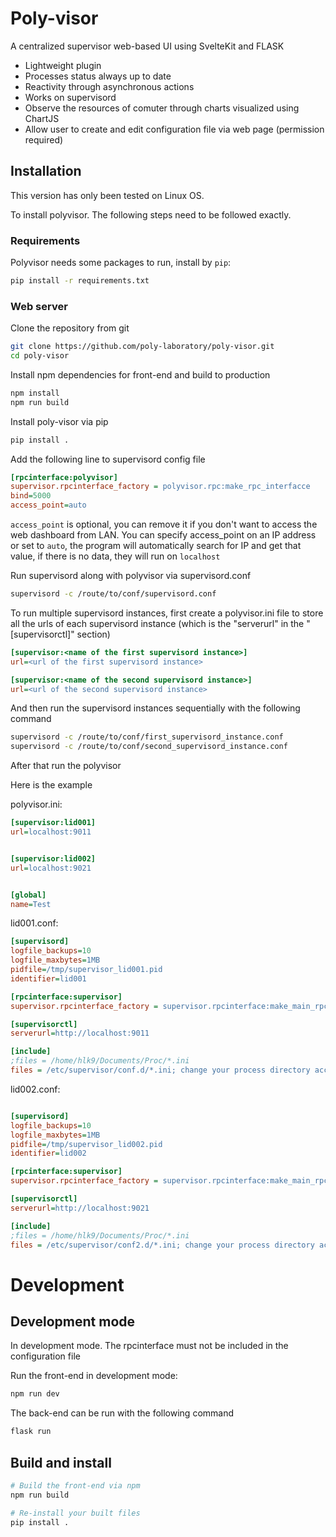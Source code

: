 # Poly-visor

A centralized supervisor web-based UI using SvelteKit and FLASK

* Lightweight plugin
* Processes status always up to date
* Reactivity through asynchronous actions
* Works on supervisord
* Observe the resources of comuter through charts visualized using ChartJS
* Allow user to create and edit configuration file via web page (permission required)

## Installation

This version has only been tested on Linux OS.

To install polyvisor. The following steps need to be followed exactly.

### Requirements
Polyvisor needs some packages to run, install by ```pip```:
```bash
pip install -r requirements.txt
```

### Web server
Clone the repository from git
```bash
git clone https://github.com/poly-laboratory/poly-visor.git
cd poly-visor
```
Install npm dependencies for front-end and build to production
```bash
npm install
npm run build
```

Install poly-visor via pip
```bash
pip install .
```

Add the following line to supervisord config file
```ini
[rpcinterface:polyvisor]
supervisor.rpcinterface_factory = polyvisor.rpc:make_rpc_interfacce
bind=5000
access_point=auto
```
```access_point``` is optional, you can remove it if you don't want to access the web dashboard from LAN.
You can specify access_point on an IP address or set to ```auto```, the program will automatically search for IP and get that value, if there is no data, they will run on ```localhost```

Run supervisord along with polyvisor via supervisord.conf
```bash
supervisord -c /route/to/conf/supervisord.conf
```

To run multiple supervisord instances, first create a polyvisor.ini file to store all the urls of each supervisord instance (which is the "serverurl" in the "[supervisorctl]" section)
```ini
[supervisor:<name of the first supervisord instance>]
url=<url of the first supervisord instance>

[supervisor:<name of the second supervisord instance>]
url=<url of the second supervisord instance>
```
And then run the supervisord instances sequentially with the following command
```bash
supervisord -c /route/to/conf/first_supervisord_instance.conf
supervisord -c /route/to/conf/second_supervisord_instance.conf
``` 
After that run the polyvisor 

Here is the example

polyvisor.ini:
```ini
[supervisor:lid001]
url=localhost:9011


[supervisor:lid002]
url=localhost:9021


[global]
name=Test
```

lid001.conf:
```ini
[supervisord]
logfile_backups=10
logfile_maxbytes=1MB
pidfile=/tmp/supervisor_lid001.pid
identifier=lid001

[rpcinterface:supervisor]
supervisor.rpcinterface_factory = supervisor.rpcinterface:make_main_rpcinterface

[supervisorctl]
serverurl=http://localhost:9011

[include]
;files = /home/hlk9/Documents/Proc/*.ini
files = /etc/supervisor/conf.d/*.ini; change your process directory accordingly
```

lid002.conf:
```ini

[supervisord]
logfile_backups=10
logfile_maxbytes=1MB
pidfile=/tmp/supervisor_lid002.pid
identifier=lid002

[rpcinterface:supervisor]
supervisor.rpcinterface_factory = supervisor.rpcinterface:make_main_rpcinterface

[supervisorctl]
serverurl=http://localhost:9021

[include]
;files = /home/hlk9/Documents/Proc/*.ini
files = /etc/supervisor/conf2.d/*.ini; change your process directory accordingly
```


# Development

## Development mode
In development mode. The rpcinterface must not be included in the configuration file

Run the front-end in development mode:
```bash
npm run dev
```

The back-end can be run with the following command
```bash
flask run
```

## Build and install
```bash
# Build the front-end via npm
npm run build

# Re-install your built files
pip install .
```

